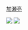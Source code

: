 <a href="https://youpy.jottit.com/%E5%8A%A0%E7%80%AC%E4%BA%AE">加瀬亮</a>

<img src="https://dl.dropbox.com/u/334064/passing.png">

<img src="http://acs.ist.psu.edu/images/404.jpg">


